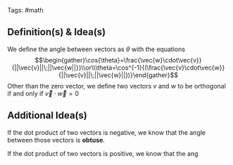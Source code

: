 Tags: #math 
## Definition(s) & Idea(s)
We define the angle between vectors as $\theta$ with the equations$$\begin{gather}\cos{\theta}=\frac{\vec{w}\cdot\vec{v}}{||\vec{v}||\;||\vec{w||}}\\or\\\theta=\cos^{-1}{(\frac{\vec{v}\cdot\vec{w}}{||\vec{v}||\;||\vec{w}||})}\end{gather}$$
Other than the zero vector, we define two vectors $v$ and $w$ to be orthogonal if and only if $\vec{v}\cdot\vec{w}=0$
## Additional Idea(s)
If the dot product of two vectors is negative, we know that the angle between those vectors is **obtuse**.

If the dot product of two vectors is positive, we know that the ang

